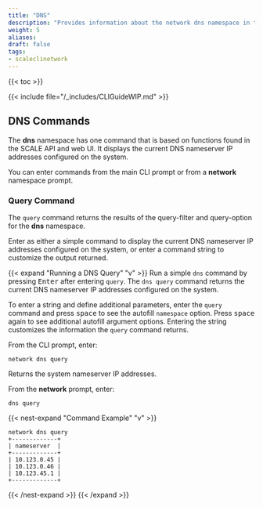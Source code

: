```yaml
---
title: "DNS"
description: "Provides information about the network dns namespace in the TrueNAS CLI. Includes command syntax and common commands."
weight: 5
aliases:
draft: false
tags:
- scaleclinetwork
---
```


{{< toc >}}

{{< include file="/_includes/CLIGuideWIP.md" >}}

## DNS Commands

The **dns** namespace has one command that is based on functions found in the SCALE API and web UI.
It displays the current DNS nameserver IP addresses configured on the system.

You can enter commands from the main CLI prompt or from a **network** namespace prompt.

### Query Command

The `query` command returns the results of the query-filter and query-option for the **dns** namespace.

Enter as either a simple command to display the current DNS nameserver IP addresses configured on the system, or enter a command string to customize the output returned.

{{< expand "Running a DNS Query" "v" >}}
Run a simple `dns` command by pressing <kbd>Enter</kbd> after entering `query`.
The `dns query` command returns the current DNS nameserver IP addresses configured on the system.

To enter a string and define additional parameters, enter the `query` command and press <kbd>space</kbd> to see the autofill `namespace` option.
Press <kbd>space</kbd> again to see additional autofill argument options.
Entering the string customizes the information the `query` command returns.

From the CLI prompt, enter:

`network dns query`

Returns the system nameserver IP addresses.

From the **network** prompt, enter:

`dns query`

{{< nest-expand "Command Example" "v" >}}
```
network dns query
+-------------+
| nameserver  |
+-------------+
| 10.123.0.45 |
| 10.123.0.46 |
| 10.123.45.1 |
+-------------+
```
{{< /nest-expand >}}
{{< /expand >}}
